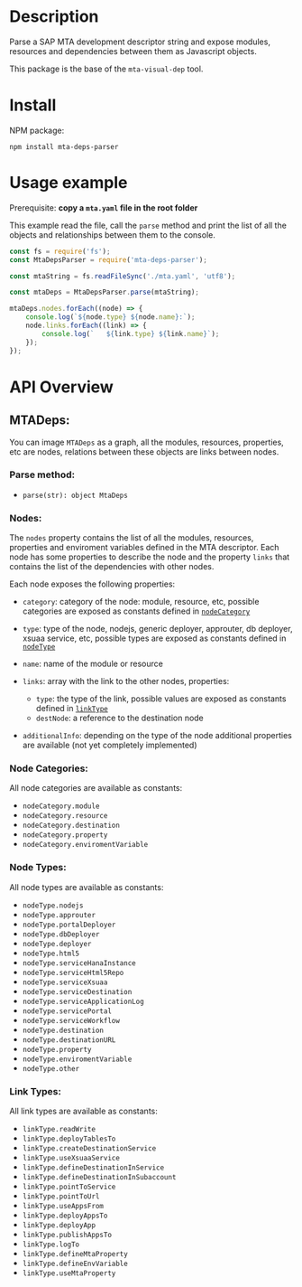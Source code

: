 # Description
Parse a SAP MTA development descriptor string and expose modules, resources and dependencies between them as Javascript objects.

This package is the base of the `mta-visual-dep` tool.

# Install

NPM package:
```
npm install mta-deps-parser
```

# Usage example

Prerequisite:
**copy a `mta.yaml` file in the root folder**

This example read the file, call the `parse` method and print the list of all the objects and relationships between them to the console.

```javascript
const fs = require('fs');
const MtaDepsParser = require('mta-deps-parser');

const mtaString = fs.readFileSync('./mta.yaml', 'utf8');

const mtaDeps = MtaDepsParser.parse(mtaString);

mtaDeps.nodes.forEach((node) => {
    console.log(`${node.type} ${node.name}:`);
    node.links.forEach((link) => {
        console.log(`   ${link.type} ${link.name}`);
    });
});
```

# API Overview

## MTADeps:

You can image `MTADeps` as a graph, all the modules, resources, properties, etc are nodes, relations between these objects are links between nodes. 

### Parse method:

- `parse(str): object MtaDeps`

### Nodes:
The `nodes` property contains the list of all the modules, resources, properties and enviroment variables defined in the MTA descriptor.
Each node has some properties to describe the node and the property `links` that contains the list of the dependencies with other nodes.

Each node exposes the following properties:

* `category`: category of the node: module, resource, etc, possible categories are exposed as constants defined in [`nodeCategory`](https://github.com/sbarzaghialteaup/mta-deps-parser#node-categories)

* `type`: type of the node, nodejs, generic deployer, approuter, db deployer, xsuaa service, etc, possible types are exposed as constants defined in [`nodeType`](https://github.com/sbarzaghialteaup/mta-deps-parser#node-types)
* `name`: name of the module or resource
* `links`: array with the link to the other nodes, properties:
  * `type`: the type of the link, possible values are exposed as constants defined in [`linkType`](https://github.com/sbarzaghialteaup/mta-deps-parser#link-types)
  * `destNode`: a reference to the destination node
* `additionalInfo`: depending on the type of the node additional properties are available (not yet completely implemented)

### Node Categories:

All node categories are available as constants:
  * `nodeCategory.module`
  * `nodeCategory.resource`
  * `nodeCategory.destination`
  * `nodeCategory.property`
  * `nodeCategory.enviromentVariable`
  
### Node Types:
  
All node types are available as constants:
  * `nodeType.nodejs`
  * `nodeType.approuter`
  * `nodeType.portalDeployer`
  * `nodeType.dbDeployer`
  * `nodeType.deployer`
  * `nodeType.html5`
  * `nodeType.serviceHanaInstance`
  * `nodeType.serviceHtml5Repo`
  * `nodeType.serviceXsuaa`
  * `nodeType.serviceDestination`
  * `nodeType.serviceApplicationLog`
  * `nodeType.servicePortal`
  * `nodeType.serviceWorkflow`
  * `nodeType.destination`
  * `nodeType.destinationURL`
  * `nodeType.property`
  * `nodeType.enviromentVariable`
  * `nodeType.other`

### Link Types:

All link types are available as constants:
  * `linkType.readWrite`
  * `linkType.deployTablesTo`
  * `linkType.createDestinationService`
  * `linkType.useXsuaaService`
  * `linkType.defineDestinationInService`
  * `linkType.defineDestinationInSubaccount`
  * `linkType.pointToService`
  * `linkType.pointToUrl`
  * `linkType.useAppsFrom`
  * `linkType.deployAppsTo`
  * `linkType.deployApp`
  * `linkType.publishAppsTo`
  * `linkType.logTo`
  * `linkType.defineMtaProperty`
  * `linkType.defineEnvVariable`
  * `linkType.useMtaProperty`